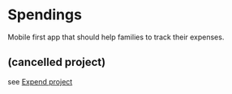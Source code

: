 # Spendings
Mobile first app that should help families to track their expenses.
## (cancelled project)
see [Expend project](https://github.com/ilianiv/exspend)  
